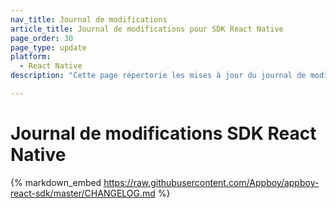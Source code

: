 ```yaml
---
nav_title: Journal de modifications
article_title: Journal de modifications pour SDK React Native
page_order: 30
page_type: update
platform:
  - React Native
description: "Cette page répertorie les mises à jour du journal de modifications concernant le SDK React Native Braze."

---
```


# Journal de modifications SDK React Native

{% markdown_embed https://raw.githubusercontent.com/Appboy/appboy-react-sdk/master/CHANGELOG.md %}
